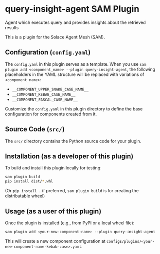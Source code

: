 # query-insight-agent SAM Plugin

Agent which executes query and provides insights about the retrieved results

This is a plugin for the Solace Agent Mesh (SAM).

## Configuration (`config.yaml`)

The `config.yaml` in this plugin serves as a template. When you use `sam plugin add <component_name> --plugin query-insight-agent`, the following placeholders in the YAML structure will be replaced with variations of `<component_name>`:
- `__COMPONENT_UPPER_SNAKE_CASE_NAME__`
- `__COMPONENT_KEBAB_CASE_NAME__`
- `__COMPONENT_PASCAL_CASE_NAME__`

Customize the `config.yaml` in this plugin directory to define the base configuration for components created from it.

## Source Code (`src/`)
The `src/` directory contains the Python source code for your plugin.

## Installation (as a developer of this plugin)

To build and install this plugin locally for testing:
```bash
sam plugin build
pip install dist/*.whl 
```
(Or `pip install .` if preferred, `sam plugin build` is for creating the distributable wheel)

## Usage (as a user of this plugin)

Once the plugin is installed (e.g., from PyPI or a local wheel file):
```bash
sam plugin add <your-new-component-name> --plugin query-insight-agent
```
This will create a new component configuration at `configs/plugins/<your-new-component-name-kebab-case>.yaml`.